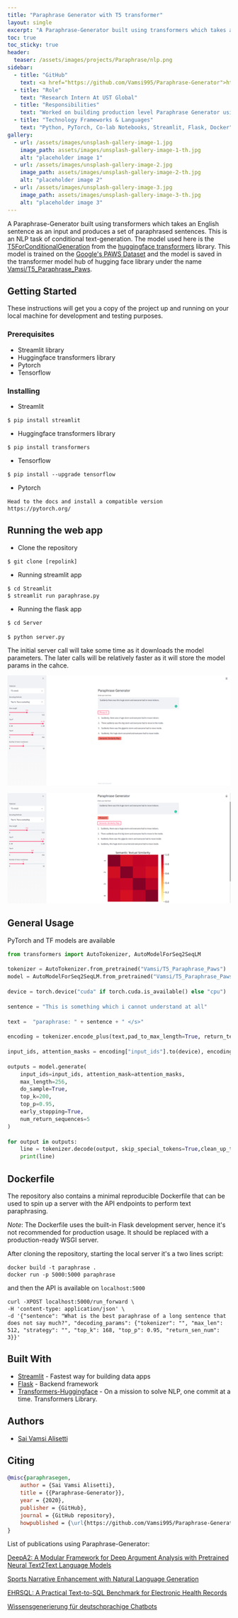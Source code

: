 ```yaml
---
title: "Paraphrase Generator with T5 transformer"
layout: single
excerpt: "A Paraphrase-Generator built using transformers which takes an English sentence as an input and always produces a set of unique paraphrased sentences based on sentence similarity scores."
toc: true
toc_sticky: true
header:
  teaser: /assets/images/projects/Paraphrase/nlp.png
sidebar:
  - title: "GitHub"
    text: <a href="https://github.com/Vamsi995/Paraphrase-Generator">https://github.com/Vamsi995/Paraphrase-Generator</a>
  - title: "Role"
    text: "Research Intern At UST Global"
  - title: "Responsibilities"
    text: "Worked on building production level Paraphrase Generator using SOTA NLP transformer architectures. Developed a web API using streamlit and flask for model inference. Built a data generation CLI tool using the paraphrase generator for creating datasets with similar semantics. Contributed a model to the open-source hugging face library. https://huggingface.co/Vamsi/T5_Paraphrase_Paws"
  - title: "Technology Frameworks & Languages"
    text: "Python, PyTorch, Co-lab Notebooks, Streamlit, Flask, Docker"
gallery:
  - url: /assets/images/unsplash-gallery-image-1.jpg
    image_path: assets/images/unsplash-gallery-image-1-th.jpg
    alt: "placeholder image 1"
  - url: /assets/images/unsplash-gallery-image-2.jpg
    image_path: assets/images/unsplash-gallery-image-2-th.jpg
    alt: "placeholder image 2"
  - url: /assets/images/unsplash-gallery-image-3.jpg
    image_path: assets/images/unsplash-gallery-image-3-th.jpg
    alt: "placeholder image 3"
---
```


A Paraphrase-Generator built using transformers which takes an English sentence as an input and produces a set of paraphrased sentences.
This is an NLP task of conditional text-generation. The model used here is the [T5ForConditionalGeneration](https://huggingface.co/transformers/model_doc/t5.html#t5forconditionalgeneration) from the [huggingface transformers](https://huggingface.co/transformers)  library. 
This model is trained on the [Google's PAWS Dataset](https://github.com/google-research-datasets/paws) and the model is saved in the transformer model hub of hugging face library under the name [Vamsi/T5_Paraphrase_Paws](https://huggingface.co/Vamsi/T5_Paraphrase_Paws).


## Getting Started

These instructions will get you a copy of the project up and running on your local machine for development and testing purposes.

### Prerequisites

- Streamlit library
- Huggingface transformers library
- Pytorch
- Tensorflow 

### Installing

- Streamlit

```
$ pip install streamlit
```

- Huggingface transformers library
```
$ pip install transformers
```

- Tensorflow
```
$ pip install --upgrade tensorflow
```

- Pytorch 
```
Head to the docs and install a compatible version
https://pytorch.org/
```

## Running the web app 

- Clone the repository
```
$ git clone [repolink] 
```
- Running streamlit app

```
$ cd Streamlit
$ streamlit run paraphrase.py
```

- Running the flask app

```
$ cd Server

$ python server.py
```

The initial server call will take some time as it downloads the model parameters. The later calls will be relatively faster as it will store the model params in the cahce.


![](/assets/images/projects/Paraphrase/Paraphrase.png)


![](/assets/images/projects/Paraphrase/TextualSimilarity.png)


## General Usage
PyTorch and TF models are available
​
```python
from transformers import AutoTokenizer, AutoModelForSeq2SeqLM

tokenizer = AutoTokenizer.from_pretrained("Vamsi/T5_Paraphrase_Paws")  
model = AutoModelForSeq2SeqLM.from_pretrained("Vamsi/T5_Paraphrase_Paws")

device = torch.device("cuda" if torch.cuda.is_available() else "cpu")

sentence = "This is something which i cannot understand at all"

text =  "paraphrase: " + sentence + " </s>"

encoding = tokenizer.encode_plus(text,pad_to_max_length=True, return_tensors="pt")

input_ids, attention_masks = encoding["input_ids"].to(device), encoding["attention_mask"].to(device)

outputs = model.generate(
    input_ids=input_ids, attention_mask=attention_masks,
    max_length=256,
    do_sample=True,
    top_k=200,
    top_p=0.95,
    early_stopping=True,
    num_return_sequences=5
)

for output in outputs:
    line = tokenizer.decode(output, skip_special_tokens=True,clean_up_tokenization_spaces=True)
    print(line)

```


## Dockerfile

The repository also contains a minimal reproducible Dockerfile that can be used to spin up a server with the API endpoints to perform text paraphrasing.

_Note_: The Dockerfile uses the built-in Flask development server, hence it's not recommended for production usage. It should be replaced with a production-ready WSGI server.

After cloning the repository, starting the local server it's a two lines script:

```
docker build -t paraphrase .
docker run -p 5000:5000 paraphrase
```

and then the API is available on `localhost:5000`

```
curl -XPOST localhost:5000/run_forward \
-H 'content-type: application/json' \
-d '{"sentence": "What is the best paraphrase of a long sentence that does not say much?", "decoding_params": {"tokenizer": "", "max_len": 512, "strategy": "", "top_k": 168, "top_p": 0.95, "return_sen_num": 3}}'
```

## Built With

* [Streamlit](https://www.streamlit.io/) - Fastest way for building data apps
* [Flask](https://flask.palletsprojects.com/en/1.1.x/) - Backend framework
* [Transformers-Huggingface](https://huggingface.co/) - On a mission to solve NLP, one commit at a time. Transformers Library.


## Authors
- [Sai Vamsi Alisetti](https://github.com/Vamsi995)

## Citing

```bibtex
@misc{paraphrasegen,
    author = {Sai Vamsi Alisetti},
    title = {{Paraphrase-Generator}},
    year = {2020},
    publisher = {GitHub},
    journal = {GitHub repository},
    howpublished = {\url{https://github.com/Vamsi995/Paraphrase-Generator}},
}
```
List of publications using Paraphrase-Generator:


[DeepA2: A Modular Framework for Deep Argument Analysis
with Pretrained Neural Text2Text Language Models](https://arxiv.org/pdf/2110.01509.pdf)

[Sports Narrative Enhancement with Natural Language
Generation](https://www.sloansportsconference.com/research-papers/sports-narrative-enhancement-with-natural-language-generation)

[EHRSQL: A Practical Text-to-SQL Benchmark for
Electronic Health Records](https://proceedings.neurips.cc/paper_files/paper/2022/file/643e347250cf9289e5a2a6c1ed5ee42e-Paper-Datasets_and_Benchmarks.pdf)

[Wissensgenerierung für deutschprachige
Chatbots](https://fbi.h-da.de/fileadmin/Personen/fbi1119/Michel-Masterarbeit.pdf)

